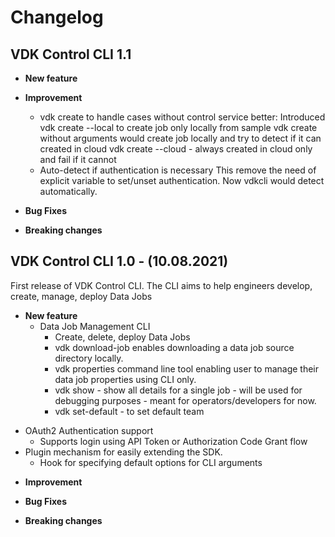 Changelog
=========

VDK Control CLI 1.1
------
* **New feature**

* **Improvement**
    * vdk create to handle cases without control service better:
      Introduced vdk create --local to create job only locally from sample
      vdk create without arguments would create job locally and try to detect if it can created in cloud
      vdk create --cloud - always created in cloud only and fail if it cannot
    * Auto-detect if authentication is necessary
      This remove the need of explicit variable to set/unset authentication. Now vdkcli would detect automatically.

* **Bug Fixes**

* **Breaking changes**


VDK Control CLI 1.0 - (10.08.2021)
------

First release of VDK Control CLI.
The CLI aims to help engineers develop, create, manage, deploy Data Jobs

* **New feature**
  - Data Job Management CLI
    - Create, delete, deploy Data Jobs
    - vdk download-job enables downloading a data job source directory locally.
    - vdk properties command line tool enabling user to manage their data job properties using CLI only.
    - vdk show - show all details for a single job - will be used for debugging purposes - meant for operators/developers for now.
    - vdk set-default - to set default team
 - OAuth2 Authentication support
    - Supports login using API Token or Authorization Code Grant flow
  - Plugin mechanism for easily extending the SDK.
    - Hook for specifying default options for CLI arguments


* **Improvement**

* **Bug Fixes**

* **Breaking changes**
